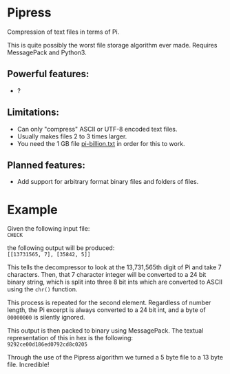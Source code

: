 # Pipress
Compression of text files in terms of Pi.

This is quite possibly the worst file storage algorithm ever made.
Requires MessagePack and Python3.

## Powerful features:
- ?

## Limitations:  
- Can only "compress" ASCII or UTF-8 encoded text files.
- Usually makes files 2 to 3 times larger.
- You need the 1 GB file [pi-billion.txt](https://stuff.mit.edu/afs/sipb/contrib/pi/pi-billion.txt) in order for this to work.

## Planned features:
- Add support for arbitrary format binary files and folders of files.

# Example

Given the following input file:  
`CHECK`

the following output will be produced:  
`[[13731565, 7], [35842, 5]]`

This tells the decompressor to look at the 13,731,565th digit of Pi and take 7 characters. Then, that 7 character integer will be converted to a 24 bit binary string, which is split into three 8 bit ints which are converted to ASCII using the `chr()` function.

This process is repeated for the second element. Regardless of number length, the Pi excerpt is always converted to a 24 bit int, and a byte of `00000000` is silently ignored.

This output is then packed to binary using MessagePack. The textual representation of this in hex is the following:  
`9292ce00d186ed0792cd8c0205`


Through the use of the Pipress algorithm we turned a 5 byte file to a 13 byte file. Incredible!
